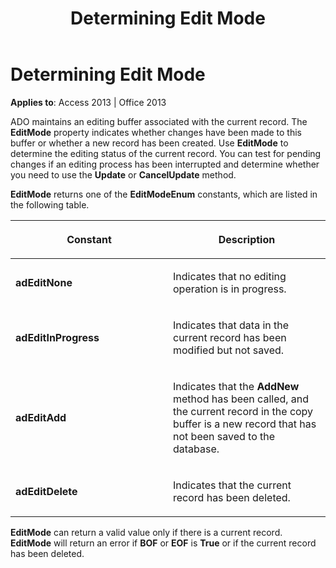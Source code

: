 ﻿---
title: Determining Edit Mode
TOCTitle: Determining Edit Mode
ms:assetid: 45e21fa7-94e8-3449-e062-09cbcf15cba8
ms:mtpsurl: https://msdn.microsoft.com/en-us/library/JJ249215(v=office.15)
ms:contentKeyID: 48544563
ms.date: 09/18/2015
mtps_version: v=office.15
---

# Determining Edit Mode


**Applies to**: Access 2013 | Office 2013

ADO maintains an editing buffer associated with the current record. The **EditMode** property indicates whether changes have been made to this buffer or whether a new record has been created. Use **EditMode** to determine the editing status of the current record. You can test for pending changes if an editing process has been interrupted and determine whether you need to use the **Update** or **CancelUpdate** method.

**EditMode** returns one of the **EditModeEnum** constants, which are listed in the following table.

<table>
<colgroup>
<col style="width: 50%" />
<col style="width: 50%" />
</colgroup>
<thead>
<tr class="header">
<th><p>Constant</p></th>
<th><p>Description</p></th>
</tr>
</thead>
<tbody>
<tr class="odd">
<td><p><strong>adEditNone</strong></p></td>
<td><p>Indicates that no editing operation is in progress.</p></td>
</tr>
<tr class="even">
<td><p><strong>adEditInProgress</strong></p></td>
<td><p>Indicates that data in the current record has been modified but not saved.</p></td>
</tr>
<tr class="odd">
<td><p><strong>adEditAdd</strong></p></td>
<td><p>Indicates that the <strong>AddNew</strong> method has been called, and the current record in the copy buffer is a new record that has not been saved to the database.</p></td>
</tr>
<tr class="even">
<td><p><strong>adEditDelete</strong></p></td>
<td><p>Indicates that the current record has been deleted.</p></td>
</tr>
</tbody>
</table>


**EditMode** can return a valid value only if there is a current record. **EditMode** will return an error if **BOF** or **EOF** is **True** or if the current record has been deleted.

